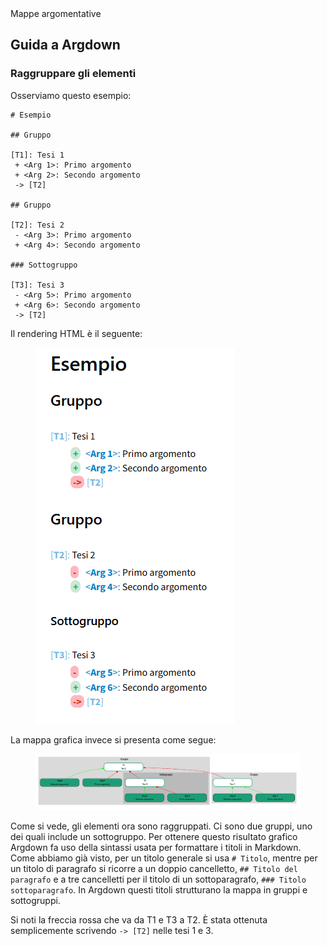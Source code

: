 <div class="button orange">
Mappe argomentative
</div>

## Guida a Argdown

### Raggruppare gli elementi

Osserviamo questo esempio:

```
# Esempio

## Gruppo

[T1]: Tesi 1
 + <Arg 1>: Primo argomento
 + <Arg 2>: Secondo argomento
 -> [T2]

## Gruppo

[T2]: Tesi 2
 - <Arg 3>: Primo argomento
 + <Arg 4>: Secondo argomento

### Sottogruppo

[T3]: Tesi 3
 - <Arg 5>: Primo argomento
 + <Arg 6>: Secondo argomento
 -> [T2]
```
Il rendering HTML è il seguente:

<figure>
  <img src="immagini/gruppi01.png">
</figure>

La mappa grafica invece si presenta come segue:

<figure>
  <img src="immagini/gruppi02.png">
</figure>

Come si vede, gli elementi ora sono raggruppati. Ci sono due gruppi, uno dei quali include un sottogruppo. Per ottenere questo risultato grafico Argdown fa uso della sintassi usata per formattare i titoli in Markdown. Come abbiamo già visto, per un titolo generale si usa `# Titolo`, mentre per un titolo di paragrafo si ricorre a un doppio cancelletto, `## Titolo del paragrafo` e a tre cancelletti per il titolo di un sottoparagrafo, `### Titolo sottoparagrafo`. In Argdown questi titoli strutturano la mappa in gruppi e sottogruppi.

Si noti la freccia rossa che va da T1 e T3 a T2. È stata ottenuta semplicemente scrivendo `-> [T2]` nelle tesi 1 e 3. 

